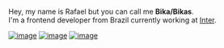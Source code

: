 Hey, my name is Rafael but you can call me **Bika/Bikas**.  
I'm a frontend developer from Brazil currently working at [Inter](https://www.bancointer.com.br/).

[![image](https://img.shields.io/static/v1?label=&message=rbika.com&color=4c5663&style=flat-square&logo=vercel&logoColor=white)](https://rbika.com)
[![image](https://img.shields.io/static/v1?label=&message=Linkedin&color=2466c2&style=flat-square&logo=linkedin)](https://www.linkedin.com/in/rbika/)
[![image](https://img.shields.io/static/v1?label=&message=Twitter&color=379bf0&style=flat-square&logo=twitter&logoColor=white)](https://twitter.com/rbika)

